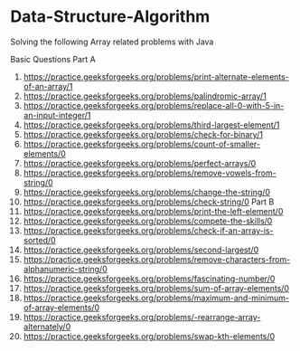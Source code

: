 # Data-Structure-Algorithm

Solving the following Array related problems with Java 

Basic Questions
Part A
1. https://practice.geeksforgeeks.org/problems/print-alternate-elements-of-an-array/1
2. https://practice.geeksforgeeks.org/problems/palindromic-array/1
3. https://practice.geeksforgeeks.org/problems/replace-all-0-with-5-in-an-input-integer/1
4. https://practice.geeksforgeeks.org/problems/third-largest-element/1
5. https://practice.geeksforgeeks.org/problems/check-for-binary/1
6. https://practice.geeksforgeeks.org/problems/count-of-smaller-elements/0
7. https://practice.geeksforgeeks.org/problems/perfect-arrays/0
8. https://practice.geeksforgeeks.org/problems/remove-vowels-from-string/0
9. https://practice.geeksforgeeks.org/problems/change-the-string/0
10. https://practice.geeksforgeeks.org/problems/check-string/0
Part B
1. https://practice.geeksforgeeks.org/problems/print-the-left-element/0
2. https://practice.geeksforgeeks.org/problems/compete-the-skills/0
3. https://practice.geeksforgeeks.org/problems/check-if-an-array-is-sorted/0
4. https://practice.geeksforgeeks.org/problems/second-largest/0
5. https://practice.geeksforgeeks.org/problems/remove-characters-from-alphanumeric-string/0
6. https://practice.geeksforgeeks.org/problems/fascinating-number/0
7. https://practice.geeksforgeeks.org/problems/sum-of-array-elements/0
8. https://practice.geeksforgeeks.org/problems/maximum-and-minimum-of-array-elements/0
9. https://practice.geeksforgeeks.org/problems/-rearrange-array-alternately/0
10. https://practice.geeksforgeeks.org/problems/swap-kth-elements/0

